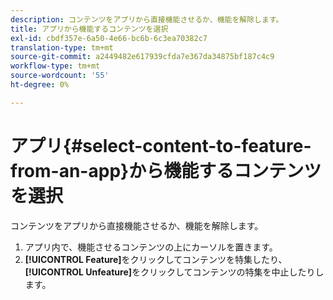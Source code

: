 ```yaml
---
description: コンテンツをアプリから直接機能させるか、機能を解除します。
title: アプリから機能するコンテンツを選択
exl-id: cbdf357e-6a50-4e66-bc6b-6c3ea70382c7
translation-type: tm+mt
source-git-commit: a2449482e617939cfda7e367da34875bf187c4c9
workflow-type: tm+mt
source-wordcount: '55'
ht-degree: 0%

---
```


# アプリ{#select-content-to-feature-from-an-app}から機能するコンテンツを選択

コンテンツをアプリから直接機能させるか、機能を解除します。

1. アプリ内で、機能させるコンテンツの上にカーソルを置きます。
1. **[!UICONTROL Feature]**&#x200B;をクリックしてコンテンツを特集したり、**[!UICONTROL Unfeature]**&#x200B;をクリックしてコンテンツの特集を中止したりします。
